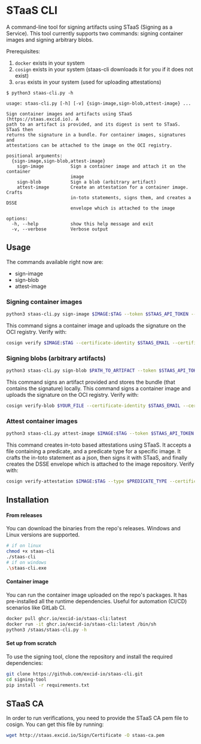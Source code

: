 # STaaS CLI

A command-line tool for signing artifacts using STaaS (Signing as a Service). This tool currently supports two commands: signing container images and signing arbitrary blobs.

Prerequisites: 
1. `docker` exists in your system
2. `cosign` exists in your system (staas-cli downloads it for you if it does not exist)  
3. `oras` exists in your system (used for uploading attestations)

```text
$ python3 staas-cli.py -h

usage: staas-cli.py [-h] [-v] {sign-image,sign-blob,attest-image} ...

Sign container images and artifacts using STaaS (https://staas.excid.io). A
path to an artifact is provided, and its digest is sent to STaaS. STaaS then
returns the signature in a bundle. For container images, signatures and
attestations can be attached to the image on the OCI registry.

positional arguments:
  {sign-image,sign-blob,attest-image}
    sign-image          Sign a container image and attach it on the container
                        image
    sign-blob           Sign a blob (arbitrary artifact)
    attest-image        Create an attestation for a container image. Crafts
                        in-toto statements, signs them, and creates a DSSE
                        envelope which is attached to the image

options:
  -h, --help            show this help message and exit
  -v, --verbose         Verbose output
```

## Usage

The commands available right now are:
- sign-image
- sign-blob
- attest-image

### Signing container images

```sh
python3 staas-cli.py sign-image $IMAGE:$TAG --token $STAAS_API_TOKEN --comment $COMMENT --output $BUNDLE_OUTPUT_FILE 
```
This command signs a container image and uploads the signature on the OCI registry. Verify with:

```sh
cosign verify $IMAGE:$TAG --certificate-identity $STAAS_EMAIL --certificate-oidc-issuer "https://staas.excid.io" --certificate-chain staas-ca.pem --insecure-ignore-sct
```

### Signing blobs (arbitrary artifacts)

```sh
python3 staas-cli.py sign-blob $PATH_TO_ARTIFACT --token $STAAS_API_TOKEN --comment $COMMENT --output $BUNDLE_OUTPUT_FILE 
```
This command signs an artifact provided and stores the bundle (that contains the signature) locally. This command signs a container image and uploads the signature on the OCI registry. Verify with:

```sh
cosign verify-blob $YOUR_FILE --certificate-identity $STAAS_EMAIL --certificate-oidc-issuer "https://staas.excid.io" --certificate-chain staas-ca.pem --bundle $BUNDLE_OUTPUT_FILE --insecure-ignore-sct 
```

### Attest container images

```sh
python3 staas-cli.py attest-image $IMAGE:$TAG --token $STAAS_API_TOKEN --comment $COMMENT --output-bundle $BUNDLE_OUTPUT_FILE --output-attestation $ATTESTATION_OUTPUT_FILE
```
This command creates in-toto based attestations using STaaS. It accepts a file containing a predicate, and a predicate type for a specific image. It crafts the in-toto statement as a json, then signs it with STaaS, and finally creates the DSSE envelope which is attached to the image repository. Verify with:

```sh
cosign verify-attestation $IMAGE:$TAG --type $PREDICATE_TYPE --certificate-identity $STAAS_EMAIL --certificate-oidc-issuer "https://staas.excid.io" --certificate-chain staas-ca.pem --certificate $CERT_FILE --insecure-ignore-sct
```


## Installation

#### From releases

You can download the binaries from the repo's releases. Windows and Linux versions are supported.

```sh
# if on linux
chmod +x staas-cli
./staas-cli
# if on windows
.\staas-cli.exe
```

#### Container image
You can run the container image uploaded on the repo's packages. It has pre-installed all the runtime dependencies. Useful for automation (CI/CD) scenarios like GitLab CI.

```sh
docker pull ghcr.io/excid-io/staas-cli:latest
docker run -it ghcr.io/excid-io/staas-cli:latest /bin/sh
python3 /staas/staas-cli.py -h
```

#### Set up from scratch
To use the signing tool, clone the repository and install the required dependencies:

```bash
git clone https://github.com/excid-io/staas-cli.git
cd signing-tool
pip install -r requirements.txt
```

## STaaS CA

In order to run verifications, you need to provide the STaaS CA pem file to cosign. You can get this file by running:
```sh
wget http://staas.excid.io/Sign/Certificate -O staas-ca.pem
```
